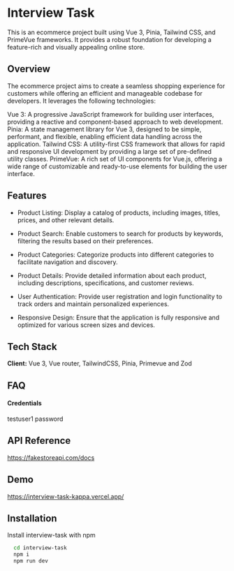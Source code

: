 
# Interview Task

This is an ecommerce project built using Vue 3, Pinia, Tailwind CSS, and PrimeVue frameworks. It provides a robust foundation for developing a feature-rich and visually appealing online store. 
## Overview
The ecommerce project aims to create a seamless shopping experience for customers while offering an efficient and manageable codebase for developers. It leverages the following technologies:

Vue 3: A progressive JavaScript framework for building user interfaces, providing a reactive and component-based approach to web development.
Pinia: A state management library for Vue 3, designed to be simple, performant, and flexible, enabling efficient data handling across the application.
Tailwind CSS: A utility-first CSS framework that allows for rapid and responsive UI development by providing a large set of pre-defined utility classes.
PrimeVue: A rich set of UI components for Vue.js, offering a wide range of customizable and ready-to-use elements for building the user interface.
## Features

- Product Listing: Display a catalog of products, including images, titles, prices, and other relevant details.
- Product Search: Enable customers to search for products by keywords, filtering the results based on their preferences.

- Product Categories: Categorize products into different categories to facilitate navigation and discovery.

- Product Details: Provide detailed information about each product, including descriptions, specifications, and customer reviews.

- User Authentication: Provide user registration and login functionality to track orders and maintain personalized experiences.

- Responsive Design: Ensure that the application is fully responsive and optimized for various screen sizes and devices.


## Tech Stack

**Client:** Vue 3, Vue router, TailwindCSS, Pinia, Primevue and Zod


## FAQ

#### Credentials

testuser1
password



## API Reference

https://fakestoreapi.com/docs


## Demo

https://interview-task-kappa.vercel.app/


## Installation

Install interview-task with npm

```bash
  cd interview-task
  npm i
  npm run dev
```
    